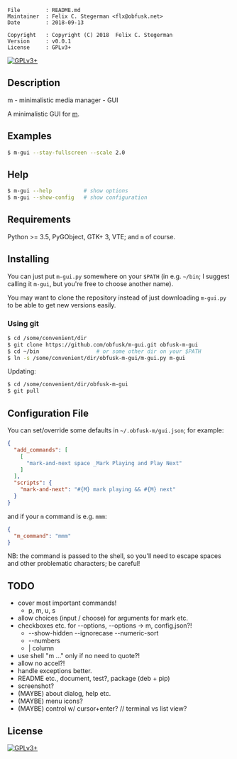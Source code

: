 <!-- {{{1 -->

    File        : README.md
    Maintainer  : Felix C. Stegerman <flx@obfusk.net>
    Date        : 2018-09-13

    Copyright   : Copyright (C) 2018  Felix C. Stegerman
    Version     : v0.0.1
    License     : GPLv3+

<!-- }}}1 -->

<!--

[![PyPI Version](https://img.shields.io/pypi/v/TODO.svg)](https://pypi.python.org/pypi/TODO)
[![Build Status](https://travis-ci.org/obfusk/m-gui.svg?branch=master)](https://travis-ci.org/obfusk/m-gui)

-->

[![GPLv3+](https://img.shields.io/badge/license-GPLv3+-blue.svg)](https://www.gnu.org/licenses/gpl-3.0.html)

## Description

m - minimalistic media manager - GUI

A minimalistic GUI for [m](https://github.com/obfusk/m).

## Examples

```bash
$ m-gui --stay-fullscreen --scale 2.0
```

## Help

```bash
$ m-gui --help          # show options
$ m-gui --show-config   # show configuration
```

## Requirements

Python >= 3.5, PyGObject, GTK+ 3, VTE; and `m` of course.

## Installing

You can just put `m-gui.py` somewhere on your `$PATH` (in e.g.
`~/bin`; I suggest calling it `m-gui`, but you're free to choose
another name).

You may want to clone the repository instead of just downloading
`m-gui.py` to be able to get new versions easily.

### Using git

```bash
$ cd /some/convenient/dir
$ git clone https://github.com/obfusk/m-gui.git obfusk-m-gui
$ cd ~/bin                  # or some other dir on your $PATH
$ ln -s /some/convenient/dir/obfusk-m-gui/m-gui.py m-gui
```

Updating:

```bash
$ cd /some/convenient/dir/obfusk-m-gui
$ git pull
```

## Configuration File

You can set/override some defaults in `~/.obfusk-m/gui.json`; for
example:

```json
{
  "add_commands": [
    [
      "mark-and-next space _Mark Playing and Play Next"
    ]
  ],
  "scripts": {
    "mark-and-next": "#{M} mark playing && #{M} next"
  }
}
```

and if your `m` command is e.g. `mmm`:

```json
{
  "m_command": "mmm"
}
```

NB: the command is passed to the shell, so you'll need to escape
spaces and other problematic characters; be careful!

## TODO

* cover most important commands!
  - p, m, u, s
* allow choices (input / choose) for arguments for mark etc.
* checkboxes etc. for --options, --options -> m, config.json?!
  - --show-hidden --ignorecase --numeric-sort
  - --numbers
  - | column
* use shell "m ..." only if no need to quote?!
* allow no accel?!
* handle exceptions better.
* README etc., document, test?, package (deb + pip)
* screenshot?
* (MAYBE) about dialog, help etc.
* (MAYBE) menu icons?
* (MAYBE) control w/ cursor+enter? // terminal vs list view?

## License

[![GPLv3+](https://www.gnu.org/graphics/gplv3-127x51.png)](https://www.gnu.org/licenses/gpl-3.0.html)

<!-- vim: set tw=70 sw=2 sts=2 et fdm=marker : -->
